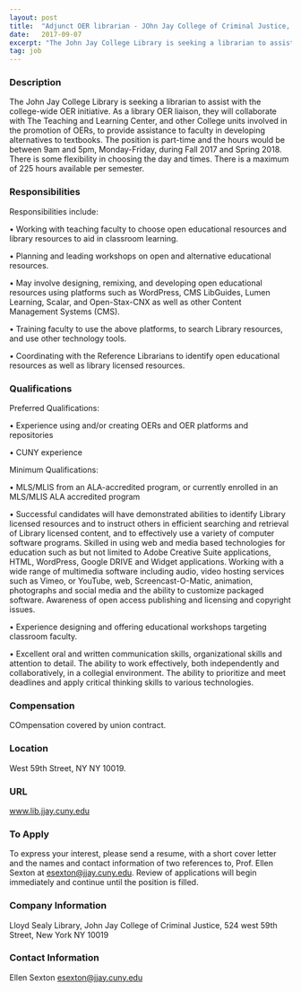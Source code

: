 ```yaml
---
layout: post
title:  "Adjunct OER librarian - JOhn Jay College of Criminal Justice, CUNY"
date:   2017-09-07
excerpt: "The John Jay College Library is seeking a librarian to assist with the college-wide OER initiative. As a library OER liaison, they will collaborate with The Teaching and Learning Center, and other College units involved in the promotion of OERs, to provide assistance to faculty in developing alternatives to textbooks...."
tag: job
---
```


### Description   

The John Jay College Library is seeking a librarian to assist with the college-wide OER initiative. As a library OER liaison, they will collaborate with The Teaching and Learning Center, and other College units involved in the promotion of OERs, to provide assistance to faculty in developing alternatives to textbooks. The position is part-time and the hours would be between 9am and 5pm, Monday-Friday, during Fall 2017 and Spring 2018. There is some flexibility in choosing the day and times.  There is a maximum of 225 hours available per semester.  


### Responsibilities   

Responsibilities include:

• 	Working with teaching faculty to choose open educational resources and library resources to aid in classroom learning.

• 	Planning and leading workshops on open and alternative educational resources.

• 	May involve designing, remixing, and developing open educational resources using platforms such as WordPress, CMS LibGuides, Lumen Learning, Scalar, and Open-Stax-CNX as well as other Content Management Systems (CMS).

• 	Training faculty to use the above platforms, to search Library resources, and use other technology tools. 

• 	Coordinating with the  Reference Librarians to identify open educational resources as well as library licensed resources.



### Qualifications   

Preferred Qualifications:

• 	Experience using and/or creating OERs and OER platforms and repositories

• 	CUNY experience

Minimum Qualifications:


• 	MLS/MLIS from an ALA-accredited program, or currently enrolled in an MLS/MLIS ALA accredited program

• 	Successful candidates will have demonstrated abilities to identify Library licensed resources and to instruct others in efficient searching and retrieval of Library licensed content, and to effectively use a variety of computer software programs. Skilled in using web and media based technologies for education such as but not limited to Adobe Creative Suite applications, HTML, WordPress, Google DRIVE and Widget applications. Working with a wide range of multimedia software including audio, video hosting services such as Vimeo, or YouTube, web, Screencast-O-Matic, animation, photographs and social media and the ability to customize packaged software. Awareness of open access publishing and licensing and copyright issues. 

• 	Experience designing and offering educational workshops targeting classroom faculty.

• 	Excellent oral and written communication skills, organizational skills and attention to detail. The ability to work effectively, both independently and collaboratively, in a collegial environment. The ability to prioritize and meet deadlines and apply critical thinking skills to various technologies.



### Compensation   

COmpensation covered by union contract.  


### Location   

West 59th Street, NY NY 10019.


### URL   

www.lib.jjay.cuny.edu

### To Apply   

To express your interest, please send a resume, with a short cover letter and the names and contact information of two references to, Prof. Ellen Sexton at esexton@jjay.cuny.edu. Review of applications will begin immediately and continue until the position is filled.


### Company Information   

Lloyd Sealy Library, John Jay College of Criminal Justice, 524 west 59th Street, New York NY 10019


### Contact Information   

Ellen Sexton esexton@jjay.cuny.edu

